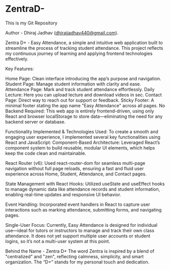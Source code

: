 # ZentraD-
This is my Git Repository

Author - Dhiraj Jadhav (dhirajjadhav440@gmail.com).

Zentra D+ - Easy Attendance, a simple and intuitive web application built to streamline the process of tracking student attendance. This project reflects my continuous journey of learning and applying frontend technologies effectively.

 Key Features:

 Home Page: Clean interface introducing the app’s purpose and navigation.
 Student Page: Manage student information with clarity and ease.
 Attendance Page: Mark and track student attendance effortlessly.
Daily Lecture: Here you can upload lecture and download videos in sec.
Contact Page: Direct way to reach out for support or feedback.
 Sticky Footer: A minimal footer stating the app name "Easy Attendance" across all pages.
 No Backend Required: This web app is entirely frontend-driven, using only React and browser localStorage to store data—eliminating the need for any backend server or database.

  Functionality Implemented & Technologies Used:
To create a smooth and engaging user experience, I implemented several key functionalities using React and JavaScript​:
Component-Based Architecture: Leveraged React’s component system to build reusable, modular UI elements, which helps keep the code clean and maintainable.

React Router (v6): Used react-router-dom for seamless multi-page navigation without full page reloads, ensuring a fast and fluid user experience across Home, Student, Attendance, and Contact pages.

State Management with React Hooks: Utilized useState and useEffect hooks to manage dynamic data like attendance records and student information, enabling real-time updates and responsive UI behavior.

Event Handling: Incorporated event handlers in React to capture user interactions such as marking attendance, submitting forms, and navigating pages.

 Single-User Focus:
 Currently, Easy Attendance is designed for individual use—ideal for tutors or instructors to manage and track their own class attendance. It does not yet support multiple user accounts or student logins, so it’s not a multi-user system at this point.

 Behind the Name - Zentra D+
 The word Zentra is inspired by a blend of "centralized" and "zen", reflecting calmness, simplicity, and smart organization. The “D+” stands for my personal touch and dedication.
